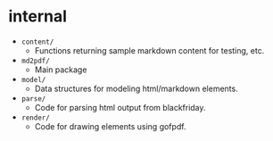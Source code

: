 # internal

- `content/`
  - Functions returning sample markdown content for testing, etc.
- `md2pdf/`
  - Main package
- `model/`
  - Data structures for modeling html/markdown elements.
- `parse/`
  - Code for parsing html output from blackfriday.
- `render/`
  - Code for drawing elements using gofpdf.
